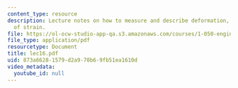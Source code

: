 ```yaml
---
content_type: resource
description: Lecture notes on how to measure and describe deformation, and measurement
  of strain.
file: https://ol-ocw-studio-app-qa.s3.amazonaws.com/courses/1-050-engineering-mechanics-i-fall-2007/873a66281579d2a970b69fb51ea1610d_lec16.pdf
file_type: application/pdf
resourcetype: Document
title: lec16.pdf
uid: 873a6628-1579-d2a9-70b6-9fb51ea1610d
video_metadata:
  youtube_id: null
---
```

